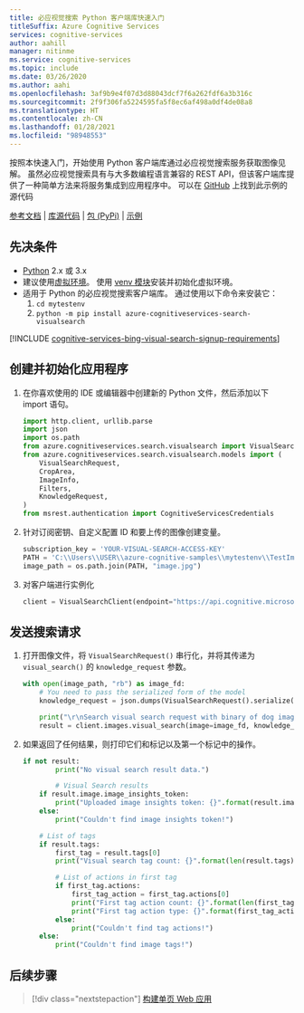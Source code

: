 ```yaml
---
title: 必应视觉搜索 Python 客户端库快速入门
titleSuffix: Azure Cognitive Services
services: cognitive-services
author: aahill
manager: nitinme
ms.service: cognitive-services
ms.topic: include
ms.date: 03/26/2020
ms.author: aahi
ms.openlocfilehash: 3af9b9e4f07d3d88043dcf7f6a262fdf6a3b316c
ms.sourcegitcommit: 2f9f306fa5224595fa5f8ec6af498a0df4de08a8
ms.translationtype: HT
ms.contentlocale: zh-CN
ms.lasthandoff: 01/28/2021
ms.locfileid: "98948553"
---
```

按照本快速入门，开始使用 Python 客户端库通过必应视觉搜索服务获取图像见解。 虽然必应视觉搜索具有与大多数编程语言兼容的 REST API，但该客户端库提供了一种简单方法来将服务集成到应用程序中。 可以在 [GitHub](https://github.com/Azure-Samples/cognitive-services-python-sdk-samples/blob/master/samples/search/visual_search_samples.py) 上找到此示例的源代码 

[参考文档](/python/api/azure-cognitiveservices-search-visualsearch/) | [库源代码](https://github.com/Azure/azure-sdk-for-python/tree/master/sdk/cognitiveservices/azure-cognitiveservices-search-visualsearch) | [包 (PyPi)](https://pypi.org/project/azure-cognitiveservices-search-visualsearch/) | [示例](https://github.com/Azure-Samples/cognitive-services-python-sdk-samples/)

## <a name="prerequisites"></a>先决条件

* [Python](https://www.python.org/) 2.x 或 3.x
* 建议使用[虚拟环境](https://docs.python.org/3/tutorial/venv.html)。 使用 [venv 模块](https://pypi.python.org/pypi/virtualenv)安装并初始化虚拟环境。
* 适用于 Python 的必应视觉搜索客户端库。 通过使用以下命令来安装它：
    1. `cd mytestenv`
    2. `python -m pip install azure-cognitiveservices-search-visualsearch`

[!INCLUDE [cognitive-services-bing-visual-search-signup-requirements](~/includes/cognitive-services-bing-visual-search-signup-requirements.md)]


## <a name="create-and-initialize-the-application"></a>创建并初始化应用程序

1. 在你喜欢使用的 IDE 或编辑器中创建新的 Python 文件，然后添加以下 import 语句。 

    ```python
    import http.client, urllib.parse
    import json
    import os.path
    from azure.cognitiveservices.search.visualsearch import VisualSearchClient
    from azure.cognitiveservices.search.visualsearch.models import (
        VisualSearchRequest,
        CropArea,
        ImageInfo,
        Filters,
        KnowledgeRequest,
    )
    from msrest.authentication import CognitiveServicesCredentials
    ```
2. 针对订阅密钥、自定义配置 ID 和要上传的图像创建变量。 
    
    ```python
    subscription_key = 'YOUR-VISUAL-SEARCH-ACCESS-KEY'
    PATH = 'C:\\Users\\USER\\azure-cognitive-samples\\mytestenv\\TestImages\\'
    image_path = os.path.join(PATH, "image.jpg")
    
    ```

3. 对客户端进行实例化

    ```python
    client = VisualSearchClient(endpoint="https://api.cognitive.microsoft.com", credentials=CognitiveServicesCredentials(subscription_key))
    ```

## <a name="send-the-search-request"></a>发送搜索请求

1. 打开图像文件，将 `VisualSearchRequest()` 串行化，并将其传递为 `visual_search()` 的 `knowledge_request` 参数。

    ```python
    with open(image_path, "rb") as image_fd:
        # You need to pass the serialized form of the model
        knowledge_request = json.dumps(VisualSearchRequest().serialize())
    
        print("\r\nSearch visual search request with binary of dog image")
        result = client.images.visual_search(image=image_fd, knowledge_request=knowledge_request)
    ```

2. 如果返回了任何结果，则打印它们和标记以及第一个标记中的操作。

    ```python
    if not result:
            print("No visual search result data.")
    
            # Visual Search results
        if result.image.image_insights_token:
            print("Uploaded image insights token: {}".format(result.image.image_insights_token))
        else:
            print("Couldn't find image insights token!")
    
        # List of tags
        if result.tags:
            first_tag = result.tags[0]
            print("Visual search tag count: {}".format(len(result.tags)))
    
            # List of actions in first tag
            if first_tag.actions:
                first_tag_action = first_tag.actions[0]
                print("First tag action count: {}".format(len(first_tag.actions)))
                print("First tag action type: {}".format(first_tag_action.action_type))
            else:
                print("Couldn't find tag actions!")
        else:
            print("Couldn't find image tags!")
    ```

## <a name="next-steps"></a>后续步骤

> [!div class="nextstepaction"]
> [构建单页 Web 应用](../../tutorial-bing-visual-search-single-page-app.md)
